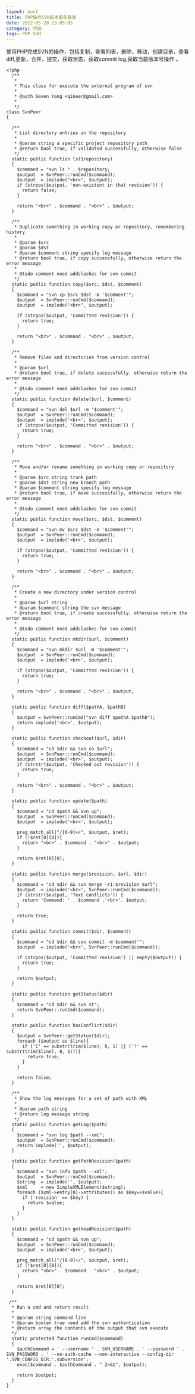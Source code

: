 ```yaml
---
layout: post
title: PHP操作SVN版本服务器类
date: 2012-05-20 23:05:05
category: 代码
tags: PHP SVN
---
```



使用PHP完成SVN的操作，包括复制，查看列表，删除，移动，创建目录，查看diff,更新，合并，提交，获取状态，获取commit log,获取当前版本号操作 。 
    
    
    <?php
      /**
       *
       * This class for execute the external program of svn
       *
       * @auth Seven Yang <qineer@gmail.com>
       *
       */
    class SvnPeer
    {
    
      /**
       * List directory entries in the repository
       *
       * @param string a specific project repository path
       * @return bool true, if validated successfully, otherwise false
       */
      static public function ls($repository)
      {
        $command = "svn ls " . $repository;
        $output  = SvnPeer::runCmd($command);
        $output  = implode("<br>", $output);
        if (strpos($output, 'non-existent in that revision')) {
          return false;
        }
    
        return "<br>" . $command . "<br>" . $output;
      }
    
      /**
       * Duplicate something in working copy or repository, remembering history
       *
       * @param $src
       * @param $dst
       * @param $comment string specify log message
       * @return bool true, if copy successfully, otherwise return the error message
       *
       * @todo comment need addslashes for svn commit
       */
      static public function copy($src, $dst, $comment)
      {
        $command = "svn cp $src $dst -m '$comment'";
        $output  = SvnPeer::runCmd($command);
        $output  = implode("<br>", $output);
    
        if (strpos($output, 'Committed revision')) {
          return true;
        }
    
        return "<br>" . $command . "<br>" . $output;
      }
    
      /**
       * Remove files and directories from version control
       *
       * @param $url
       * @return bool true, if delete successfully, otherwise return the error message
       *
       * @todo comment need addslashes for svn commit
       */
      static public function delete($url, $comment)
      {
        $command = "svn del $url -m '$comment'";
        $output  = SvnPeer::runCmd($command);
        $output  = implode('<br>', $output);
        if (strpos($output, 'Committed revision')) {
          return true;
        } 
    
        return "<br>" . $command . "<br>" . $output;
      }
    
      /**
       * Move and/or rename something in working copy or repository
       *
       * @param $src string trunk path
       * @param $dst string new branch path
       * @param $comment string specify log message
       * @return bool true, if move successfully, otherwise return the error message
       *
       * @todo comment need addslashes for svn commit
       */
      static public function move($src, $dst, $comment)
      {
        $command = "svn mv $src $dst -m '$comment'";
        $output  = SvnPeer::runCmd($command);
        $output  = implode('<br>', $output);
    
        if (strpos($output, 'Committed revision')) {
          return true;
        }
    
        return "<br>" . $command . "<br>" . $output;
      }
    
      /**
       * Create a new directory under version control
       *
       * @param $url string
       * @param $comment string the svn message
       * @return bool true, if create successfully, otherwise return the error message
       *
       * @todo comment need addslashes for svn commit
       */
      static public function mkdir($url, $comment)
      {
        $command = "svn mkdir $url -m '$comment'";
        $output  = SvnPeer::runCmd($command);
        $output  = implode('<br>', $output);
    
        if (strpos($output, 'Committed revision')) {
          return true;
        }
    
        return "<br>" . $command . "<br>" . $output;
      }
    
      static public function diff($pathA, $pathB)
      {
        $output = SvnPeer::runCmd("svn diff $pathA $pathB");
        return implode('<br>', $output);
      }
    
      static public function checkout($url, $dir)
      {
        $command = "cd $dir && svn co $url";
        $output  = SvnPeer::runCmd($command);
        $output  = implode('<br>', $output);
        if (strstr($output, 'Checked out revision')) {
          return true;
        }
    
        return "<br>" . $command . "<br>" . $output;
      }
    
      static public function update($path)
      {
        $command = "cd $path && svn up";
        $output  = SvnPeer::runCmd($command);
        $output  = implode('<br>', $output);
    
        preg_match_all("/[0-9]+/", $output, $ret);
        if (!$ret[0][0]){
          return "<br>" . $command . "<br>" . $output;
        }
    
        return $ret[0][0];
      }
    
      static public function merge($revision, $url, $dir)
      {
        $command = "cd $dir && svn merge -r1:$revision $url";
        $output  = implode('<br>', SvnPeer::runCmd($command));
        if (strstr($output, 'Text conflicts')) {
          return 'Command: ' . $command .'<br>'. $output;
        }
    
        return true;
      }
    
      static public function commit($dir, $comment)
      {
        $command = "cd $dir && svn commit -m'$comment'";
        $output  = implode('<br>', SvnPeer::runCmd($command));
    
        if (strpos($output, 'Committed revision') || empty($output)) {
          return true;
        }
    
        return $output;
      }
    
      static public function getStatus($dir)
      {
        $command = "cd $dir && svn st";
        return SvnPeer::runCmd($command);
      }
    
      static public function hasConflict($dir)
      {
        $output = SvnPeer::getStatus($dir);
        foreach ($output as $line){
          if ('C' == substr(trim($line), 0, 1) || ('!' == substr(trim($line), 0, 1))){
            return true;
          }
        }
    
        return false;
      }
    
      /**
       * Show the log messages for a set of path with XML
       *
       * @param path string
       * @return log message string
       */
      static public function getLog($path)
      {
        $command = "svn log $path --xml";
        $output  = SvnPeer::runCmd($command);
        return implode('', $output);
      }
    
      static public function getPathRevision($path)
      {
        $command = "svn info $path --xml";
        $output  = SvnPeer::runCmd($command);
        $string  = implode('', $output);
        $xml     = new SimpleXMLElement($string);
        foreach ($xml->entry[0]->attributes() as $key=>$value){
          if ('revision' == $key) {
            return $value;
          }
        }
      }
    
      static public function getHeadRevision($path)
      {
        $command = "cd $path && svn up";
        $output  = SvnPeer::runCmd($command);
        $output  = implode('<br>', $output);
    
        preg_match_all("/[0-9]+/", $output, $ret);
        if (!$ret[0][0]){
          return "<br>" . $command . "<br>" . $output;
        }
    
        return $ret[0][0];
      }
    
     /**
      * Run a cmd and return result
      *
      * @param string command line
      * @param boolen true need add the svn authentication
      * @return array the contents of the output that svn execute
      */
      static protected function runCmd($command)
      {
        $authCommand = ' --username ' . SVN_USERNAME . ' --password ' . SVN_PASSWORD . ' --no-auth-cache --non-interactive --config-dir '.SVN_CONFIG_DIR.'.subversion';
        exec($command . $authCommand . " 2>&1", $output);
    
        return $output;
      }
    }
